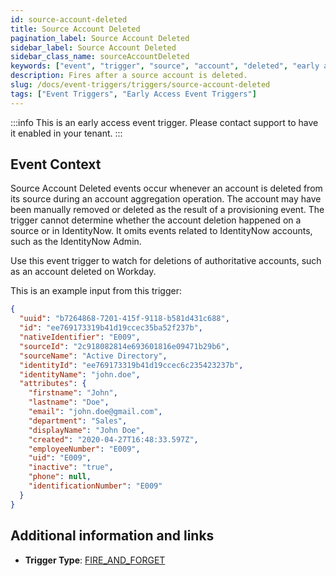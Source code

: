 ```yaml
---
id: source-account-deleted
title: Source Account Deleted
pagination_label: Source Account Deleted
sidebar_label: Source Account Deleted
sidebar_class_name: sourceAccountDeleted
keywords: ["event", "trigger", "source", "account", "deleted", "early access"]
description: Fires after a source account is deleted.
slug: /docs/event-triggers/triggers/source-account-deleted
tags: ["Event Triggers", "Early Access Event Triggers"]
---
```


:::info
This is an early access event trigger.  Please contact support to have it enabled in your tenant.
:::

## Event Context

Source Account Deleted events occur whenever an account is deleted from its source during an account aggregation operation. The account may have been manually removed or deleted as the result of a provisioning event. The trigger cannot determine whether the account deletion happened on a source or in IdentityNow. It omits events related to IdentityNow accounts, such as the IdentityNow Admin.

Use this event trigger to watch for deletions of authoritative accounts, such as an account deleted on Workday.

This is an example input from this trigger:

```json
{
  "uuid": "b7264868-7201-415f-9118-b581d431c688",
  "id": "ee769173319b41d19ccec35ba52f237b",
  "nativeIdentifier": "E009",
  "sourceId": "2c918082814e693601816e09471b29b6",
  "sourceName": "Active Directory",
  "identityId": "ee769173319b41d19ccec6c235423237b",
  "identityName": "john.doe",
  "attributes": {
    "firstname": "John",
    "lastname": "Doe",
    "email": "john.doe@gmail.com",
    "department": "Sales",
    "displayName": "John Doe",
    "created": "2020-04-27T16:48:33.597Z",
    "employeeNumber": "E009",
    "uid": "E009",
    "inactive": "true",
    "phone": null,
    "identificationNumber": "E009"
  }
}
```

## Additional information and links

- **Trigger Type**: [FIRE_AND_FORGET](../trigger-types.md#fire-and-forget)
 <!-- [Input schema](https://developer.sailpoint.com/apis/beta/#section/Source-Account-Deleted-Event-Trigger-Input) -->
